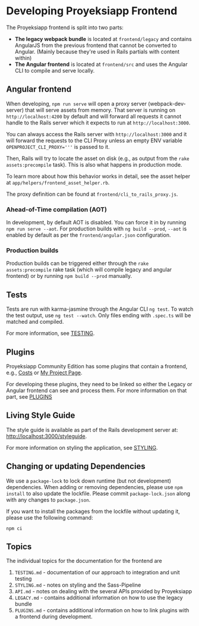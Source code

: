 # Developing Proyeksiapp Frontend

The Proyeksiapp frontend is split into two parts:

- **The legacy webpack bundle** is located at `frontend/legacy` and contains AngularJS
from the previous frontend that cannot be converted to Angular. (Mainly because they're used in Rails partials with content within)
- **The Angular frontend** is located at `frontend/src` and uses the Angular CLI to compile and serve locally.


## Angular frontend

When developing, `npm run serve` will open a proxy server (webpack-dev-server) that will serve assets from memory.
That server is running on `http://localhost:4200` by default and will forward all requests it cannot handle to the Rails server
which it expects to run at `http://localhost:3000`.

You can always access the Rails server with `http://localhost:3000`
and it will forward the requests to the CLI Proxy unless an empty ENV variable `OPENPROJECT_CLI_PROXY='''` is passed to it.

Then, Rails will try to locate the asset on disk (e.g., as output from the `rake assets:precompile` task).
This is also what happens in production mode.

To learn more about how this behavior works in detail, see the asset helper at `app/helpers/frontend_asset_helper.rb`.

The proxy definition can be found at `frontend/cli_to_rails_proxy.js`.

### Ahead-of-Time compilation (AOT)

In development, by default AOT is disabled. You can force it in by running `npm run serve --aot`.
For production builds with `ng build --prod`, `--aot` is enabled by default as per the `frontend/angular.json` configuration.

### Production builds

Production builds can be triggered either through the `rake assets:precompile` rake task (which will compile legacy and angular frontend)
or by running `npm build --prod` manually.

## Tests

Tests are run with karma-jasmine through the Angular CLI `ng test`. To watch the test output, use `ng test --watch`.
Only files ending with `.spec.ts` will be matched and compiled.

For more information, see [TESTING](./TESTING.md).

## Plugins

Proyeksiapp Community Edition has some plugins that contain a frontend,
e.g., [Costs](https://github.com/finnlabs/openproject-costs/)
or [My Project Page](https://github.com/finnlabs/openproject-my_project_page/).

For developing these plugins, they need to be linked so either the Legacy or Angular frontend can see and process them.
For more information on that part, see [PLUGINS](./PLUGINS.md)



## Living Style Guide

The style guide is available as part of the Rails development server at: <http://localhost:3000/styleguide>.

For more information on styling the application, see [STYLING](./STYLING.md).

## Changing or updating Dependencies

We use a `package-lock` to lock down runtime (but not development)
dependencies. When adding or removing dependencies, please use `npm install` to also update the lockfile.
Please commit `package-lock.json` along with any changes to `package.json`.

If you want to install the packages from the lockfile without updating it, please use the following command:

```
npm ci
```

## Topics

The individual topics for the documentation for the frontend are

1. `TESTING.md` - documentation of our approach to integration and unit testing
2. `STYLING.md` - notes on styling and the Sass-Pipeline
3. `API.md` - notes on dealing with the several APIs provided by Proyeksiapp
4. `LEGACY.md` - contains additional information on how to use the legacy bundle
5. `PLUGINS.md` - contains additional information on how to link plugins with a frontend during development.
